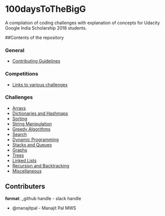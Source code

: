 # 100daysToTheBigG

A compilation of coding challenges with explanation of concepts for Udacity Google India Scholarship 2018 students.



##Contents of the repository


### General
* [Contributing Guidelines](Contributing.md)

### Competitions
* [Links to various challenges](External%20Resources/Links.md)

### Challenges
* [Arrays](Arrays/)
* [Dictionaries and Hashmaps](Dictionaries%20and%20Hashmaps/)
* [Sorting](Sorting/)
* [String Manipulation](String%20Manipulation/)
* [Greedy Algorithms](Greedy%20Algorithms/)
* [Search](Search/)
* [Dynamic Programming](Dynamic%20Programming)
* [Stacks and Queues](Stacks%20and%20Queues/)
* [Graphs](Graphs/)
* [Trees](Trees/)
* [Linked Lists](Linked%20Lists/)
* [Recursion and Backtracking](Recursion%20and%20Backtracking)
* [Miscellaneous](Miscellaneous/)


## Contributers
**format**: _github handle - slack handle

* @manajitpal - Manajit Pal MWS